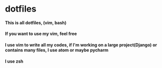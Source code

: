 # dotfiles
#### This is all dotfiles, (vim, bash)  
#### If you want to use my vim, feel free  
#### I use vim to write all my codes, if I'm working on a large project(Django) or contains many files, I use atom or maybe pycharm
#### I use zsh 

